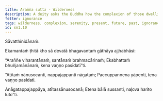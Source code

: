 ```yaml
---
title: Arañña sutta - Wilderness
description: A deity asks the Buddha how the complexion of those dwelling in the wilderness and living the holy life becomes serene.
fetter: ignorance
tags: wilderness, complexion, serenity, present, future, past, ignorance, sn, sn1-11, sn1
id: sn1.10
---
```

Sāvatthinidānaṁ.

Ekamantaṁ ṭhitā kho sā devatā bhagavantaṁ gāthāya ajjhabhāsi:

“Araññe viharantānaṁ,
santānaṁ brahmacārinaṁ;
Ekabhattaṁ bhuñjamānānaṁ,
kena vaṇṇo pasīdatī”ti.

“Atītaṁ nānusocanti,
nappajappanti nāgataṁ;
Paccuppannena yāpenti,
tena vaṇṇo pasīdati.

Anāgatappajappāya,
atītassānusocanā;
Etena bālā sussanti,
naḷova harito luto”ti.